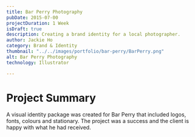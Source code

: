 ```yaml
---
title: Bar Perry Photography
pubDate: 2015-07-00
projectDuration: 1 Week
isDraft: true
description: Creating a brand identity for a local photographer.
author: Jackie Ho
category: Brand & Identity
thumbnail: "../../images/portfolio/bar-perry/BarPerry.png"
alt: Bar Perry Photography
technology: Illustrator

---
```

 
# Project Summary
A visual identity package was created for Bar Perry that included logos, fonts, colours and stationary. The project was a success and the client is happy with what he had received.









